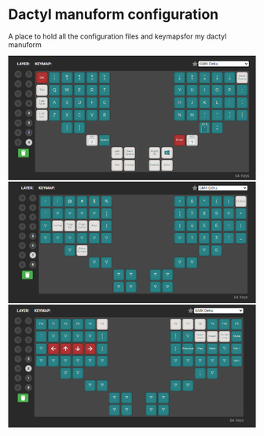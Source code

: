 # Dactyl manuform configuration
A place to hold all the configuration files and keymapsfor my dactyl manuform

![layer 1](https://github.com/okraskaj/dotfiles/blob/master/keyboards/dactyl_manuform_5x6/config/layer1.png?raw=true)
![layer 2](https://github.com/okraskaj/dotfiles/blob/master/keyboards/dactyl_manuform_5x6/config/layer2.png?raw=true)
![layer 3](https://github.com/okraskaj/dotfiles/blob/master/keyboards/dactyl_manuform_5x6/config/layer3.png?raw=true)
           
